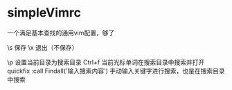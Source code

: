 # simpleVimrc
一个满足基本查找的通用vim配置，够了

\s 保存
\x 退出（不保存）

\p 设置当前目录为搜索目录
Ctrl+f 当前光标单词在搜索目录中搜索并打开quickfix
:call Findall('输入搜索内容')    手动输入关键字进行搜索，也是在搜索目录中搜索

